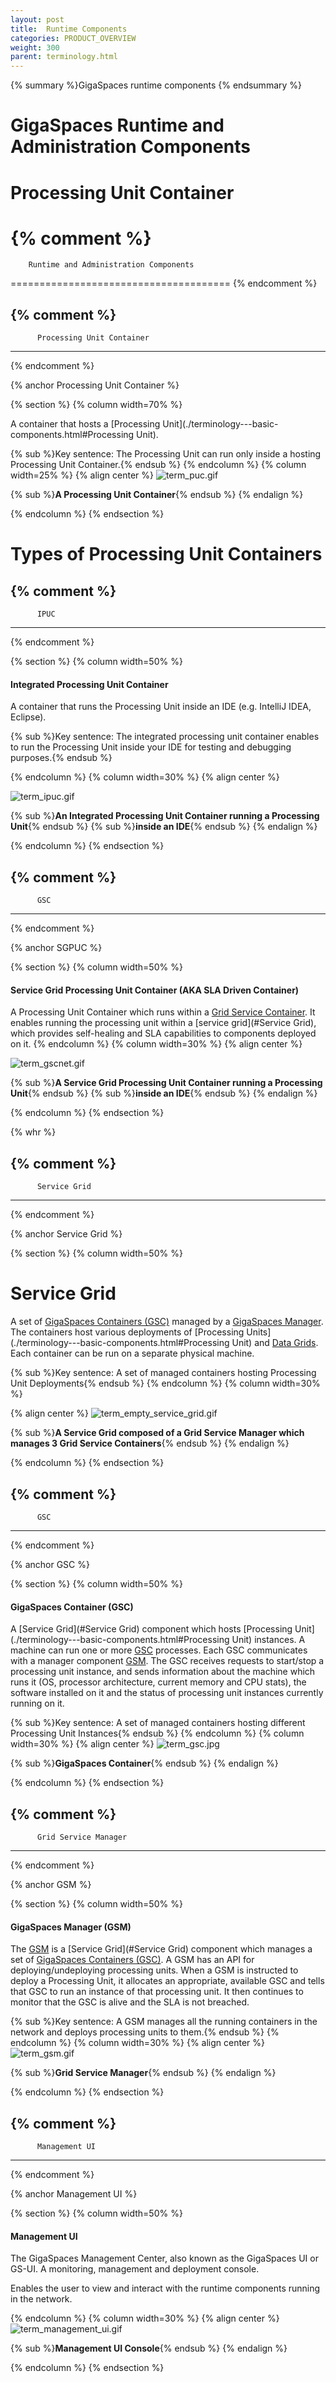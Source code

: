 ```yaml
---
layout: post
title:  Runtime Components
categories: PRODUCT_OVERVIEW
weight: 300
parent: terminology.html
---
```


{% summary %}GigaSpaces runtime components {% endsummary %}


# GigaSpaces Runtime and Administration Components

# Processing Unit Container

{% comment %}
=====================================

        Runtime and Administration Components

======================================
{% endcomment %}

{% comment %}
-------------------------------------------------
          Processing Unit Container
-------------------------------------------------
{% endcomment %}

{% anchor Processing Unit Container %}

{% section %}
{% column width=70% %}

A container that hosts a [Processing Unit](./terminology---basic-components.html#Processing Unit).

{% sub %}Key sentence: The Processing Unit can run only inside a hosting Processing Unit Container.{% endsub %}
{% endcolumn %}
{% column width=25% %}
{% align center %}
![term_puc.gif](/attachment_files/term_puc.gif)

{% sub %}**A Processing Unit Container**{% endsub %}
{% endalign %}

{% endcolumn %}
{% endsection %}

# Types of Processing Unit Containers

{% comment %}
----------------------------
          IPUC
----------------------------
{% endcomment %}

{% section %}
{% column width=50% %}

#### Integrated Processing Unit Container

A container that runs the Processing Unit inside an IDE (e.g. IntelliJ IDEA, Eclipse).

{% sub %}Key sentence: The integrated processing unit container enables to run the Processing Unit inside your IDE for testing and debugging purposes.{% endsub %}

{% endcolumn %}
{% column width=30% %}
{% align center %}

![term_ipuc.gif](/attachment_files/term_ipuc.gif)

{% sub %}**An Integrated Processing Unit Container running a Processing Unit**{% endsub %}
{% sub %}**inside an IDE**{% endsub %}
{% endalign %}

{% endcolumn %}
{% endsection %}

{% comment %}
----------------------------
          GSC
----------------------------
{% endcomment %}

{% anchor SGPUC %}

{% section %}
{% column width=50% %}

#### Service Grid Processing Unit Container (AKA SLA Driven Container)

A Processing Unit Container which runs within a [Grid Service Container](#GSC).
It enables running the processing unit within a [service grid](#Service Grid), which provides self-healing and SLA capabilities to components deployed on it.
{% endcolumn %}
{% column width=30% %}
{% align center %}

![term_gscnet.gif](/attachment_files/term_gscnet.gif)

{% sub %}**A Service Grid Processing Unit Container running a Processing Unit**{% endsub %}
{% sub %}**inside an IDE**{% endsub %}
{% endalign %}

{% endcolumn %}
{% endsection %}

{% whr %}

{% comment %}
-------------------------------------------------
          Service Grid
-------------------------------------------------
{% endcomment %}

{% anchor Service Grid %}

{% section %}
{% column width=50% %}

# Service Grid

A set of [GigaSpaces Containers (GSC)](#gsc) managed by a [GigaSpaces Manager](#gsm).
The containers host various deployments of [Processing Units](./terminology---basic-components.html#Processing Unit) and [Data Grids](./terminology---data-grid-topologies.html).
Each container can be run on a separate physical machine.

{% sub %}Key sentence: A set of managed containers hosting Processing Unit Deployments{% endsub %}
{% endcolumn %}
{% column width=30% %}

{% align center %}
![term_empty_service_grid.gif](/attachment_files/term_empty_service_grid.gif)

{% sub %}**A Service Grid composed of a Grid Service Manager which manages 3 Grid Service Containers**{% endsub %}
{% endalign %}

{% endcolumn %}
{% endsection %}

{% comment %}
----------------------------
          GSC
----------------------------
{% endcomment %}

{% anchor GSC %}

{% section %}
{% column width=50% %}

#### GigaSpaces Container (GSC)

A [Service Grid](#Service Grid) component which hosts [Processing Unit](./terminology---basic-components.html#Processing Unit) instances.
A machine can run one or more [GSC](#gsc) processes. Each GSC communicates with a manager component [GSM](#gsm). The GSC receives requests to start/stop a processing unit instance, and sends information about the machine which runs it (OS, processor architecture, current memory and CPU stats), the software installed on it and the status of processing unit instances currently running on it.

{% sub %}Key sentence: A set of managed containers hosting different Processing Unit Instances{% endsub %}
{% endcolumn %}
{% column width=30% %}
{% align center %}
![term_gsc.jpg](/attachment_files/term_gsc.jpg)

{% sub %}**GigaSpaces Container**{% endsub %}
{% endalign %}

{% endcolumn %}
{% endsection %}

{% comment %}
-------------------------------------------------
          Grid Service Manager
-------------------------------------------------
{% endcomment %}

{% anchor GSM %}

{% section %}
{% column width=50% %}

#### GigaSpaces Manager (GSM)

The [GSM](#gsm) is a [Service Grid](#Service Grid) component which manages a set of [GigaSpaces Containers (GSC)](#gsc).
A GSM has an API for deploying/undeploying processing units. When a GSM is instructed to deploy a Processing Unit, it allocates an appropriate, available GSC and tells that GSC to run an instance of that processing unit. It then continues to monitor that the GSC is alive and the SLA is not breached.

{% sub %}Key sentence: A GSM manages all the running containers in the network and deploys processing units to them.{% endsub %}
{% endcolumn %}
{% column width=30% %}
{% align center %}
![term_gsm.gif](/attachment_files/term_gsm.gif)

{% sub %}**Grid Service Manager**{% endsub %}
{% endalign %}

{% endcolumn %}
{% endsection %}

{% comment %}
-------------------------------------------------
          Management UI
-------------------------------------------------
{% endcomment %}

{% anchor Management UI %}

{% section %}
{% column width=50% %}

#### Management UI

The GigaSpaces Management Center, also known as the GigaSpaces UI or GS-UI.
A monitoring, management and deployment console.

Enables the user to view and interact with the runtime components running in the network.

{% endcolumn %}
{% column width=30% %}
{% align center %}
![term_management_ui.gif](/attachment_files/term_management_ui.gif)

{% sub %}**Management UI Console**{% endsub %}
{% endalign %}

{% endcolumn %}
{% endsection %}


